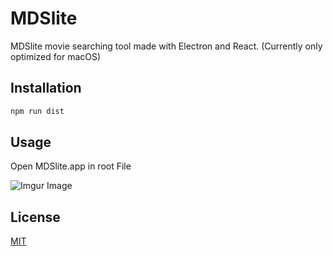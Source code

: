 # MDSlite

MDSlite movie searching tool made with Electron and React. (Currently only optimized for macOS)

## Installation

```bash
npm run dist
```

## Usage
Open MDSlite.app in root File

![Imgur Image](https://raw.githubusercontent.com/MoshiLi95/MDSlite/master/usage.gif)

## License
[MIT](https://choosealicense.com/licenses/mit/)